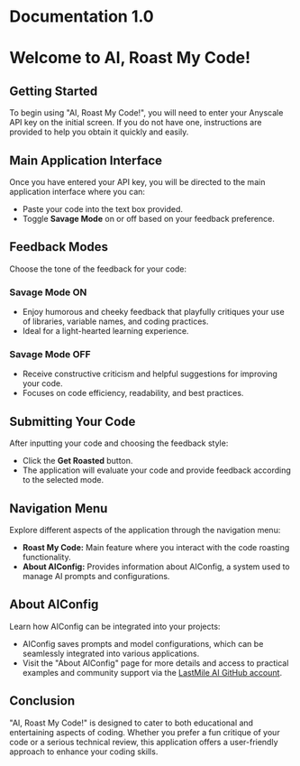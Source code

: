 # Documentation 1.0

# Welcome to AI, Roast My Code!

## Getting Started
To begin using "AI, Roast My Code!", you will need to enter your Anyscale API key on the initial screen. If you do not have one, instructions are provided to help you obtain it quickly and easily.

## Main Application Interface
Once you have entered your API key, you will be directed to the main application interface where you can:
- Paste your code into the text box provided.
- Toggle **Savage Mode** on or off based on your feedback preference.

## Feedback Modes
Choose the tone of the feedback for your code:

### Savage Mode ON
- Enjoy humorous and cheeky feedback that playfully critiques your use of libraries, variable names, and coding practices.
- Ideal for a light-hearted learning experience.

### Savage Mode OFF
- Receive constructive criticism and helpful suggestions for improving your code.
- Focuses on code efficiency, readability, and best practices.

## Submitting Your Code
After inputting your code and choosing the feedback style:
- Click the **Get Roasted** button.
- The application will evaluate your code and provide feedback according to the selected mode.

## Navigation Menu
Explore different aspects of the application through the navigation menu:

- **Roast My Code:** Main feature where you interact with the code roasting functionality.
- **About AIConfig:** Provides information about AIConfig, a system used to manage AI prompts and configurations.

## About AIConfig
Learn how AIConfig can be integrated into your projects:
- AIConfig saves prompts and model configurations, which can be seamlessly integrated into various applications.
- Visit the "About AIConfig" page for more details and access to practical examples and community support via the [LastMile AI GitHub account](https://github.com/LastMileAI).

## Conclusion
"AI, Roast My Code!" is designed to cater to both educational and entertaining aspects of coding. Whether you prefer a fun critique of your code or a serious technical review, this application offers a user-friendly approach to enhance your coding skills.
